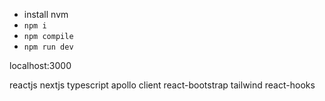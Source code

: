 - install nvm
- `npm i`
- `npm compile`
- `npm run dev`

localhost:3000


reactjs
nextjs
typescript
apollo client
react-bootstrap
tailwind
react-hooks